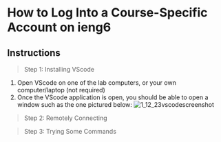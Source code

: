 # How to Log Into a Course-Specific Account on ieng6

## Instructions

> Step 1: Installing VScode

1. Open VScode on one of the lab computers, or your own computer/laptop (not required)
2. Once the VScode application is open, you should be able to open a window such as the one pictured below:
![1_12_23vscodescreenshot](https://user-images.githubusercontent.com/110694499/212184347-777f77f5-911f-422a-a305-7479542c1195.PNG)

> Step 2: Remotely Connecting



> Step 3: Trying Some Commands
